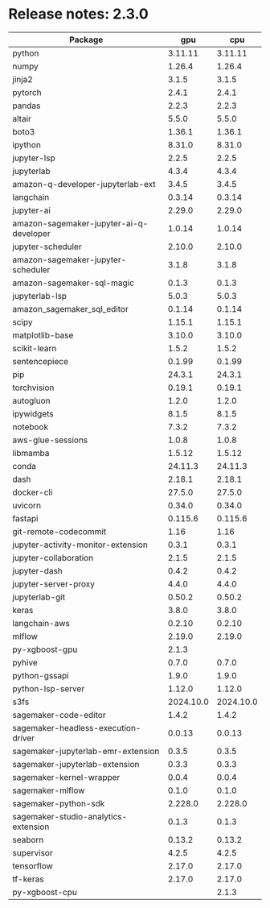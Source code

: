 # Release notes: 2.3.0

Package | gpu| cpu
---|---|---
python|3.11.11|3.11.11
numpy|1.26.4|1.26.4
jinja2|3.1.5|3.1.5
pytorch|2.4.1|2.4.1
pandas|2.2.3|2.2.3
altair|5.5.0|5.5.0
boto3|1.36.1|1.36.1
ipython|8.31.0|8.31.0
jupyter-lsp|2.2.5|2.2.5
jupyterlab|4.3.4|4.3.4
amazon-q-developer-jupyterlab-ext|3.4.5|3.4.5
langchain|0.3.14|0.3.14
jupyter-ai|2.29.0|2.29.0
amazon-sagemaker-jupyter-ai-q-developer|1.0.14|1.0.14
jupyter-scheduler|2.10.0|2.10.0
amazon-sagemaker-jupyter-scheduler|3.1.8|3.1.8
amazon-sagemaker-sql-magic|0.1.3|0.1.3
jupyterlab-lsp|5.0.3|5.0.3
amazon_sagemaker_sql_editor|0.1.14|0.1.14
scipy|1.15.1|1.15.1
matplotlib-base|3.10.0|3.10.0
scikit-learn|1.5.2|1.5.2
sentencepiece|0.1.99|0.1.99
pip|24.3.1|24.3.1
torchvision|0.19.1|0.19.1
autogluon|1.2.0|1.2.0
ipywidgets|8.1.5|8.1.5
notebook|7.3.2|7.3.2
aws-glue-sessions|1.0.8|1.0.8
libmamba|1.5.12|1.5.12
conda|24.11.3|24.11.3
dash|2.18.1|2.18.1
docker-cli|27.5.0|27.5.0
uvicorn|0.34.0|0.34.0
fastapi|0.115.6|0.115.6
git-remote-codecommit|1.16|1.16
jupyter-activity-monitor-extension|0.3.1|0.3.1
jupyter-collaboration|2.1.5|2.1.5
jupyter-dash|0.4.2|0.4.2
jupyter-server-proxy|4.4.0|4.4.0
jupyterlab-git|0.50.2|0.50.2
keras|3.8.0|3.8.0
langchain-aws|0.2.10|0.2.10
mlflow|2.19.0|2.19.0
py-xgboost-gpu|2.1.3| 
pyhive|0.7.0|0.7.0
python-gssapi|1.9.0|1.9.0
python-lsp-server|1.12.0|1.12.0
s3fs|2024.10.0|2024.10.0
sagemaker-code-editor|1.4.2|1.4.2
sagemaker-headless-execution-driver|0.0.13|0.0.13
sagemaker-jupyterlab-emr-extension|0.3.5|0.3.5
sagemaker-jupyterlab-extension|0.3.3|0.3.3
sagemaker-kernel-wrapper|0.0.4|0.0.4
sagemaker-mlflow|0.1.0|0.1.0
sagemaker-python-sdk|2.228.0|2.228.0
sagemaker-studio-analytics-extension|0.1.3|0.1.3
seaborn|0.13.2|0.13.2
supervisor|4.2.5|4.2.5
tensorflow|2.17.0|2.17.0
tf-keras|2.17.0|2.17.0
py-xgboost-cpu| |2.1.3
